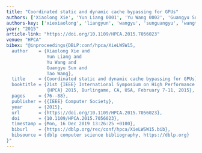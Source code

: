 ```yaml
---
title: "Coordinated static and dynamic cache bypassing for GPUs"
authors: ['Xiaolong Xie', 'Yun Liang 0001', 'Yu Wang 0002', 'Guangyu Sun 0003', 'Tao Wang 0004']
authors-key: ['xiexiaolong', 'liangyun', 'wangyu', 'sunguangyu', 'wangtao']
year: "2015"
article-link: "https://doi.org/10.1109/HPCA.2015.7056023"
venue: "HPCA"
bibex: "@inproceedings{DBLP:conf/hpca/XieLWSW15,
  author    = {Xiaolong Xie and
               Yun Liang and
               Yu Wang and
               Guangyu Sun and
               Tao Wang},
  title     = {Coordinated static and dynamic cache bypassing for GPUs},
  booktitle = {21st {IEEE} International Symposium on High Performance Computer Architecture,
               {HPCA} 2015, Burlingame, CA, USA, February 7-11, 2015},
  pages     = {76--88},
  publisher = {{IEEE} Computer Society},
  year      = {2015},
  url       = {https://doi.org/10.1109/HPCA.2015.7056023},
  doi       = {10.1109/HPCA.2015.7056023},
  timestamp = {Mon, 16 Dec 2019 13:26:25 +0100},
  biburl    = {https://dblp.org/rec/conf/hpca/XieLWSW15.bib},
  bibsource = {dblp computer science bibliography, https://dblp.org}
}"
---
```


